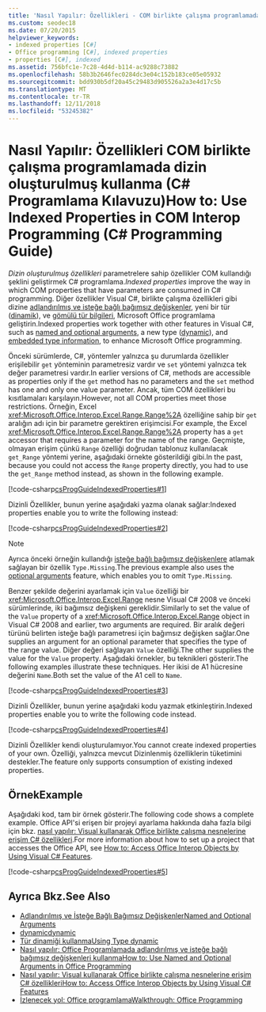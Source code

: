 ```yaml
---
title: 'Nasıl Yapılır: Özellikleri - COM birlikte çalışma programlamada dizin oluşturulmuş kullanma C# Programlama Kılavuzu'
ms.custom: seodec18
ms.date: 07/20/2015
helpviewer_keywords:
- indexed properties [C#]
- Office programming [C#], indexed properties
- properties [C#], indexed
ms.assetid: 756bfc1e-7c28-4d4d-b114-ac9288c73882
ms.openlocfilehash: 58b3b2646fec0284dc3e04c152b183ce05e05932
ms.sourcegitcommit: bdd930b5df20a45c29483d905526a2a3e4d17c5b
ms.translationtype: MT
ms.contentlocale: tr-TR
ms.lasthandoff: 12/11/2018
ms.locfileid: "53245382"
---
```

# <a name="how-to-use-indexed-properties-in-com-interop-programming-c-programming-guide"></a><span data-ttu-id="c47b3-102">Nasıl Yapılır: Özellikleri COM birlikte çalışma programlamada dizin oluşturulmuş kullanma (C# Programlama Kılavuzu)</span><span class="sxs-lookup"><span data-stu-id="c47b3-102">How to: Use Indexed Properties in COM Interop Programming (C# Programming Guide)</span></span>
<span data-ttu-id="c47b3-103">*Dizin oluşturulmuş özellikleri* parametrelere sahip özellikler COM kullandığı şeklini geliştirmek C# programlama.</span><span class="sxs-lookup"><span data-stu-id="c47b3-103">*Indexed properties* improve the way in which COM properties that have parameters are consumed in C# programming.</span></span> <span data-ttu-id="c47b3-104">Diğer özellikler Visual C#, birlikte çalışma özellikleri gibi dizine [adlandırılmış ve isteğe bağlı bağımsız değişkenler](../../../csharp/programming-guide/classes-and-structs/named-and-optional-arguments.md), yeni bir tür ([dinamik](../../../csharp/language-reference/keywords/dynamic.md)), ve [gömülü tür bilgileri](../../../csharp/programming-guide/concepts/assemblies-gac/walkthrough-embedding-types-from-managed-assemblies-in-visual-studio.md), Microsoft Office programlama geliştirin.</span><span class="sxs-lookup"><span data-stu-id="c47b3-104">Indexed properties work together with other features in Visual C#, such as [named and optional arguments](../../../csharp/programming-guide/classes-and-structs/named-and-optional-arguments.md), a new type ([dynamic](../../../csharp/language-reference/keywords/dynamic.md)), and [embedded type information](../../../csharp/programming-guide/concepts/assemblies-gac/walkthrough-embedding-types-from-managed-assemblies-in-visual-studio.md), to enhance Microsoft Office programming.</span></span>  
  
 <span data-ttu-id="c47b3-105">Önceki sürümlerde, C#, yöntemler yalnızca şu durumlarda özellikler erişilebilir `get` yönteminin parametresiz vardır ve `set` yöntemi yalnızca tek değer parametresi vardır.</span><span class="sxs-lookup"><span data-stu-id="c47b3-105">In earlier versions of C#, methods are accessible as properties only if the `get` method has no parameters and the `set` method has one and only one value parameter.</span></span> <span data-ttu-id="c47b3-106">Ancak, tüm COM özellikleri bu kısıtlamaları karşılayın.</span><span class="sxs-lookup"><span data-stu-id="c47b3-106">However, not all COM properties meet those restrictions.</span></span> <span data-ttu-id="c47b3-107">Örneğin, Excel <xref:Microsoft.Office.Interop.Excel.Range.Range%2A> özelliğine sahip bir `get` aralığın adı için bir parametre gerektiren erişimcisi.</span><span class="sxs-lookup"><span data-stu-id="c47b3-107">For example, the Excel <xref:Microsoft.Office.Interop.Excel.Range.Range%2A> property has a `get` accessor that requires a parameter for the name of the range.</span></span> <span data-ttu-id="c47b3-108">Geçmişte, olmayan erişim çünkü `Range` özelliği doğrudan tablonuz kullanılacak `get_Range` yöntemi yerine, aşağıdaki örnekte gösterildiği gibi.</span><span class="sxs-lookup"><span data-stu-id="c47b3-108">In the past, because you could not access the `Range` property directly, you had to use the `get_Range` method instead, as shown in the following example.</span></span>  
  
 [!code-csharp[csProgGuideIndexedProperties#1](../../../csharp/programming-guide/interop/codesnippet/CSharp/how-to-use-indexed-properties-in-com-interop-rogramming_1.cs)]  
  
 <span data-ttu-id="c47b3-109">Dizinli Özellikler, bunun yerine aşağıdaki yazma olanak sağlar:</span><span class="sxs-lookup"><span data-stu-id="c47b3-109">Indexed properties enable you to write the following instead:</span></span>  
  
 [!code-csharp[csProgGuideIndexedProperties#2](../../../csharp/programming-guide/interop/codesnippet/CSharp/how-to-use-indexed-properties-in-com-interop-rogramming_2.cs)]  
  
> [!NOTE]
>  <span data-ttu-id="c47b3-110">Ayrıca önceki örneğin kullandığı [isteğe bağlı bağımsız değişkenlere](../../../csharp/programming-guide/classes-and-structs/named-and-optional-arguments.md) atlamak sağlayan bir özellik `Type.Missing`.</span><span class="sxs-lookup"><span data-stu-id="c47b3-110">The previous example also uses the [optional arguments](../../../csharp/programming-guide/classes-and-structs/named-and-optional-arguments.md) feature, which enables you to omit `Type.Missing`.</span></span>  
  
 <span data-ttu-id="c47b3-111">Benzer şekilde değerini ayarlamak için `Value` özelliği bir <xref:Microsoft.Office.Interop.Excel.Range> nesne Visual C# 2008 ve önceki sürümlerinde, iki bağımsız değişkeni gereklidir.</span><span class="sxs-lookup"><span data-stu-id="c47b3-111">Similarly to set the value of the `Value` property of a <xref:Microsoft.Office.Interop.Excel.Range> object in Visual C# 2008 and earlier, two arguments are required.</span></span> <span data-ttu-id="c47b3-112">Bir aralık değeri türünü belirten isteğe bağlı parametresi için bağımsız değişken sağlar.</span><span class="sxs-lookup"><span data-stu-id="c47b3-112">One supplies an argument for an optional parameter that specifies the type of the range value.</span></span> <span data-ttu-id="c47b3-113">Diğer değeri sağlayan `Value` özelliği.</span><span class="sxs-lookup"><span data-stu-id="c47b3-113">The other supplies the value for the `Value` property.</span></span> <span data-ttu-id="c47b3-114">Aşağıdaki örnekler, bu teknikleri gösterir.</span><span class="sxs-lookup"><span data-stu-id="c47b3-114">The following examples illustrate these techniques.</span></span> <span data-ttu-id="c47b3-115">Her ikisi de A1 hücresine değerini `Name`.</span><span class="sxs-lookup"><span data-stu-id="c47b3-115">Both set the value of the A1 cell to `Name`.</span></span>
  
 [!code-csharp[csProgGuideIndexedProperties#3](../../../csharp/programming-guide/interop/codesnippet/CSharp/how-to-use-indexed-properties-in-com-interop-rogramming_3.cs)]  
  
 <span data-ttu-id="c47b3-116">Dizinli Özellikler, bunun yerine aşağıdaki kodu yazmak etkinleştirin.</span><span class="sxs-lookup"><span data-stu-id="c47b3-116">Indexed properties enable you to write the following code instead.</span></span>  
  
 [!code-csharp[csProgGuideIndexedProperties#4](../../../csharp/programming-guide/interop/codesnippet/CSharp/how-to-use-indexed-properties-in-com-interop-rogramming_4.cs)]  
  
 <span data-ttu-id="c47b3-117">Dizinli Özellikler kendi oluşturulamıyor.</span><span class="sxs-lookup"><span data-stu-id="c47b3-117">You cannot create indexed properties of your own.</span></span> <span data-ttu-id="c47b3-118">Özelliği, yalnızca mevcut Dizinlenmiş özelliklerin tüketimini destekler.</span><span class="sxs-lookup"><span data-stu-id="c47b3-118">The feature only supports consumption of existing indexed properties.</span></span>  
  
## <a name="example"></a><span data-ttu-id="c47b3-119">Örnek</span><span class="sxs-lookup"><span data-stu-id="c47b3-119">Example</span></span>  
 <span data-ttu-id="c47b3-120">Aşağıdaki kod, tam bir örnek gösterir.</span><span class="sxs-lookup"><span data-stu-id="c47b3-120">The following code shows a complete example.</span></span> <span data-ttu-id="c47b3-121">Office API'si erişen bir projeyi ayarlama hakkında daha fazla bilgi için bkz. [nasıl yapılır: Visual kullanarak Office birlikte çalışma nesnelerine erişim C# özellikleri](../../../csharp/programming-guide/interop/how-to-access-office-onterop-objects.md).</span><span class="sxs-lookup"><span data-stu-id="c47b3-121">For more information about how to set up a project that accesses the Office API, see [How to: Access Office Interop Objects by Using Visual C# Features](../../../csharp/programming-guide/interop/how-to-access-office-onterop-objects.md).</span></span>  
  
 [!code-csharp[csProgGuideIndexedProperties#5](../../../csharp/programming-guide/interop/codesnippet/CSharp/how-to-use-indexed-properties-in-com-interop-rogramming_5.cs)]  
  
## <a name="see-also"></a><span data-ttu-id="c47b3-122">Ayrıca Bkz.</span><span class="sxs-lookup"><span data-stu-id="c47b3-122">See Also</span></span>

- [<span data-ttu-id="c47b3-123">Adlandırılmış ve İsteğe Bağlı Bağımsız Değişkenler</span><span class="sxs-lookup"><span data-stu-id="c47b3-123">Named and Optional Arguments</span></span>](../../../csharp/programming-guide/classes-and-structs/named-and-optional-arguments.md)  
- [<span data-ttu-id="c47b3-124">dynamic</span><span class="sxs-lookup"><span data-stu-id="c47b3-124">dynamic</span></span>](../../../csharp/language-reference/keywords/dynamic.md)  
- [<span data-ttu-id="c47b3-125">Tür dinamiği kullanma</span><span class="sxs-lookup"><span data-stu-id="c47b3-125">Using Type dynamic</span></span>](../../../csharp/programming-guide/types/using-type-dynamic.md)  
- [<span data-ttu-id="c47b3-126">Nasıl yapılır: Office Programlamada adlandırılmış ve isteğe bağlı bağımsız değişkenleri kullanma</span><span class="sxs-lookup"><span data-stu-id="c47b3-126">How to: Use Named and Optional Arguments in Office Programming</span></span>](../../../csharp/programming-guide/classes-and-structs/how-to-use-named-and-optional-arguments-in-office-programming.md)  
- [<span data-ttu-id="c47b3-127">Nasıl yapılır: Visual kullanarak Office birlikte çalışma nesnelerine erişim C# özellikleri</span><span class="sxs-lookup"><span data-stu-id="c47b3-127">How to: Access Office Interop Objects by Using Visual C# Features</span></span>](../../../csharp/programming-guide/interop/how-to-access-office-onterop-objects.md)  
- [<span data-ttu-id="c47b3-128">İzlenecek yol: Office programlama</span><span class="sxs-lookup"><span data-stu-id="c47b3-128">Walkthrough: Office Programming</span></span>](../../../csharp/programming-guide/interop/walkthrough-office-programming.md)
